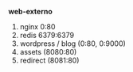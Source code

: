 **web-externo**
1. nginx 0:80
2. redis 6379:6379
3. wordpress / blog (0:80, 0:9000)
4. assets (8080:80)
5. redirect (8081:80)
